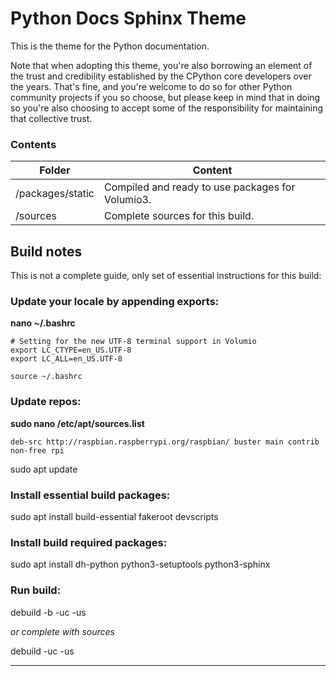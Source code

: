 Python Docs Sphinx Theme
=========================

This is the theme for the Python documentation.

Note that when adopting this theme, you're also borrowing an element of the
trust and credibility established by the CPython core developers over the
years. That's fine, and you're welcome to do so for other Python community
projects if you so choose, but please keep in mind that in doing so you're also
choosing to accept some of the responsibility for maintaining that collective
trust.

### Contents 

| Folder           | Content                                              |
| --- | --- |
| /packages/static | Compiled and ready to use packages for Volumio3.     |
| /sources         | Complete sources for this build.                     |

## Build notes

This is not a complete guide, only set of essential instructions for this build:

### Update your locale by appending exports:

**nano ~/.bashrc**

```
# Setting for the new UTF-8 terminal support in Volumio
export LC_CTYPE=en_US.UTF-8
export LC_ALL=en_US.UTF-8
```
```
source ~/.bashrc
```
### Update repos:

**sudo nano /etc/apt/sources.list**

```
deb-src http://raspbian.raspberrypi.org/raspbian/ buster main contrib non-free rpi
```

sudo apt update

### Install essential build packages:

sudo apt install build-essential fakeroot devscripts

### Install build required packages:

sudo apt install dh-python python3-setuptools python3-sphinx

### Run build:

debuild -b -uc -us

*or complete with sources*

debuild -uc -us

---
